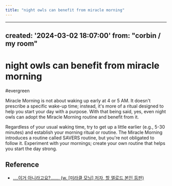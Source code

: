 ```yaml
---
title: "night owls can benefit from miracle morning"
---
```


---
created: '2024-03-02 18:07:00'
from: "corbin / my room"
---

# night owls can benefit from miracle morning
#evergreen

Miracle Morning is not about waking up early at 4 or 5 AM. It doesn't prescribe a specific wake-up time; instead, it's more of a ritual designed to help you start your day with a purpose. With that being said, yes, even night owls can adopt the Miracle Morning routine and benefit from it.

Regardless of your usual waking time, try to get up a little earlier (e.g., 5-30 minutes) and establish your morning ritual or routine. The Miracle Morning introduces a routine called SAVERS routine, but you're not obligated to follow it. Experiment with your mornings; create your own routine that helps you start the day strong.

## Reference
- [....이거 아니라고요?....... \(w. \[미라클 모닝\] 저자, 할 엘로드 본인 등판\)](https://www.youtube.com/watch?v=XzAp8nf26ic)

